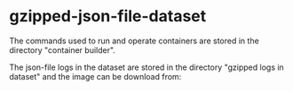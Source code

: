# gzipped-json-file-dataset
The commands used to run and operate containers are stored in the directory "container builder".

The json-file logs in the dataset are stored in the directory "gzipped logs in dataset" and the image can be download from: 
